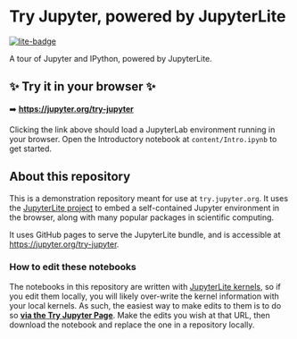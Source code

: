# Try Jupyter, powered by JupyterLite

[![lite-badge](https://jupyterlite.rtfd.io/en/latest/_static/badge.svg)](https://jtpio.github.io/try-jupyter)

A tour of Jupyter and IPython, powered by JupyterLite.

## ✨ Try it in your browser ✨

➡️ **https://jupyter.org/try-jupyter**

Clicking the link above should load a JupyterLab environment running in your browser. Open the Introductory notebook at `content/Intro.ipynb` to get started.

## About this repository

This is a demonstration repository meant for use at `try.jupyter.org`. It uses the [JupyterLite project](https://jupyterlite.readthedocs.io/en/latest/) to embed a self-contained Jupyter environment in the browser, along with many popular packages in scientific computing.

It uses GitHub pages to serve the JupyterLite bundle, and is accessible at https://jupyter.org/try-jupyter.

### How to edit these notebooks

The notebooks in this repository are written with [JupyterLite kernels](https://jupyterlite.readthedocs.io/en/latest/kernels/index.html), so if you edit them locally, you will likely over-write the kernel information with your local kernels.
As such, the easiest way to make edits to them is to do so [**via the Try Jupyter Page**](https://jupyter.org/try-jupyter).
Make the edits you wish at that URL, then download the notebook and replace the one in a repository locally.
